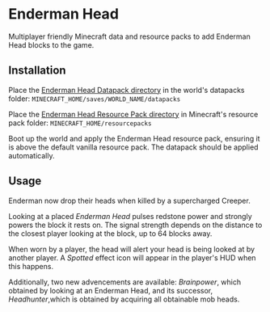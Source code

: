 # Enderman Head
Multiplayer friendly Minecraft data and resource packs to add Enderman Head blocks to the game.

## Installation
Place the [Enderman Head Datapack directory](/Enderman%20Head%20Datapack/) in the world's datapacks folder: `MINECRAFT_HOME/saves/WORLD_NAME/datapacks`


Place the [Enderman Head Resource Pack directory](/Enderman%20Head%20Resource%20Pack/) in Minecraft's resource pack folder: `MINECRAFT_HOME/resourcepacks`

Boot up the world and apply the Enderman Head resource pack, ensuring it is above the default vanilla resource pack.
The datapack should be applied automatically.

## Usage
Enderman now drop their heads when killed by a supercharged Creeper.

Looking at a placed *Enderman Head* pulses redstone power and strongly powers the 
block it rests on.
The signal strength depends on the distance to the closest player looking at the block, up to 64 blocks away.

When worn by a player, the head will alert your head is being looked at by another player.
A *Spotted* effect icon will appear in the player's HUD when this happens.

Additionally, two new advencements are available: *Brainpower*, which obtained by looking at an Enderman Head, and its successor, *Headhunter*,which is obtained by acquiring all obtainable mob heads.